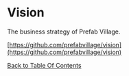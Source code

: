 # Vision

The business strategy of Prefab Village.

[https://github.com/prefabvillage/vision](https://github.com/prefabvillage/vision)

[Back to Table Of Contents](README.md)
